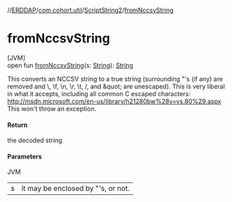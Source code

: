 //[ERDDAP](../../../index.md)/[com.cohort.util](../index.md)/[ScriptString2](index.md)/[fromNccsvString](from-nccsv-string.md)

# fromNccsvString

[JVM]\
open fun [fromNccsvString](from-nccsv-string.md)(s: [String](https://docs.oracle.com/en/java/javase/21/docs/api/java.base/java/lang/String.html)): [String](https://docs.oracle.com/en/java/javase/21/docs/api/java.base/java/lang/String.html)

This converts an NCCSV string to a true string (surrounding &quot;'s (if any) are removed and \\, \f, \n, \r, \t, \/, and \&quot; are unescaped). This is very liberal in what it accepts, including all common C escaped characters: http://msdn.microsoft.com/en-us/library/h21280bw%28v=vs.80%29.aspx This won't throw an exception.

#### Return

the decoded string

#### Parameters

JVM

| | |
|---|---|
| s | it may be enclosed by &quot;'s, or not. |